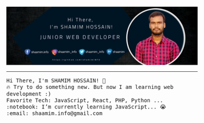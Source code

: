 ![](Banner.png)
<hr></hr
<p align="center">
  <samp>
    Hi There, I'm SHAMIM HOSSAIN! 👋 <br>
    🔥 Try to do something new. But now I am learning web development :) <br>
    Favorite Tech: JavaScript, React, PHP, Python ... <br>
    :notebook: I’m currently learning JavaScript... 😭  <br>
    :email:	shaamim.info@gmail.com <br>
  </samp>
</p>

<!--
**shamimINFO/shamiminfo** is a ✨ _special_ ✨ repository because its `README.md` (this file) appears on your GitHub profile.

Here are some ideas to get you started:

- 🔭 I’m currently working on ...
- 🌱 I’m currently learning ...
- 👯 I’m looking to collaborate on ...
- 🤔 I’m looking for help with ...
- 💬 Ask me about ...
- 📫 How to reach me: ...
- 😄 Pronouns: ...
- ⚡ Fun fact: ...
-->
